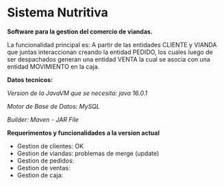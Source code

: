 # Sistema Nutritiva
**Software para la gestion del comercio de viandas.**

La funcionalidad principal es: A partir de las entidades CLIENTE y VIANDA que juntas interaccionan creando la entidad PEDIDO, los cuales luego de ser despachados generan una entidad VENTA la cual se asocia con una entidad MOVIMIENTO en la caja.

 
 **Datos tecnicos:**

*Version de la JavaVM que se necesita: java 16.0.1*

*Motor de Base de Datos: MySQL*

*Builder: Maven - JAR File*


**Requerimentos y funcionalidades a la version actual**
* Gestion de clientes: OK
* Gestion de viandas: problemas de merge (update)
* Gestion de pedidos:
* Gestion de ventas:
* Gestion de caja:
